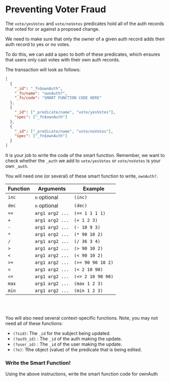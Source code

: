 # Preventing Voter Fraud

The `vote/yesVotes` and `vote/noVotes` predicates hold all of the auth records that voted for or against a proposed change.

We need to make sure that only the owner of a given auth record adds their auth record to yes or no votes.

To do this, we can add a spec to both of these predicates, which ensures that users only cast votes with their own auth records.

The transaction will look as follows:

```json
[
  {
    "_id": "_fn$ownAuth",
    "_fn/name": "ownAuth?",
    "_fn/code": "SMART FUNCTION CODE HERE"
  },
  {
    "_id": ["_predicate/name", "vote/yesVotes"],
    "spec": ["_fn$ownAuth"]
  },
  {
    "_id": ["_predicate/name", "vote/noVotes"],
    "spec": ["_fn$ownAuth"]
  }
]
```

It is your job to write the code of the smart function. Remember, we want to check whether the `_auth` we add to `vote/yesVotes` or `vote/noVotes` is your own `_auth`.

You will need one (or several) of these smart function to write, `ownAuth?`.

| Function | Arguments       | Example           |
| -------- | --------------- | ----------------- |
| `inc`    | `n` optional    | `(inc)`           |
| `dec`    | `n` optional    | `(dec)`           |
| `==`     | `arg1 arg2 ...` | `(== 1 1 1 1)`    |
| `+`      | `arg1 arg2 ...` | `(+ 1 2 3)`       |
| `-`      | `arg1 arg2 ...` | `(- 10 9 3)`      |
| `*`      | `arg1 arg2 ...` | `(* 90 10 2)`     |
| `/`      | `arg1 arg2 ...` | `(/ 36 3 4)`      |
| `>`      | `arg1 arg2 ...` | `(> 90 10 2)`     |
| `<`      | `arg1 arg2 ...` | `(< 90 10 2)`     |
| `>=`     | `arg1 arg2 ...` | `(>= 90 90 10 2)` |
| `<`      | `arg1 arg2 ...` | `(< 2 10 90)`     |
| `<=`     | `arg1 arg2 ...` | `(<= 2 10 90 90)` |
| `max`    | `arg1 arg2 ...` | `(max 1 2 3)`     |
| `min`    | `arg1 arg2 ...` | `(min 1 2 3)`     |

<br/>
<br/>

You will also need several context-specific functions. Note, you may not need all of these functions:

- `(?sid)`: The `_id` for the subject being updated.
- `(?auth_id)` : The `_id` of the auth making the update.
- `(?user_id)` : The `_id` of the user making the update.
- `(?o)`: Tthe object (value) of the predicate that is being edited.

<div class="challenge">
<h3>Write the Smart Function!</h3>

<p>Using the above instructions, write the smart function code for ownAuth</p>

</div>
